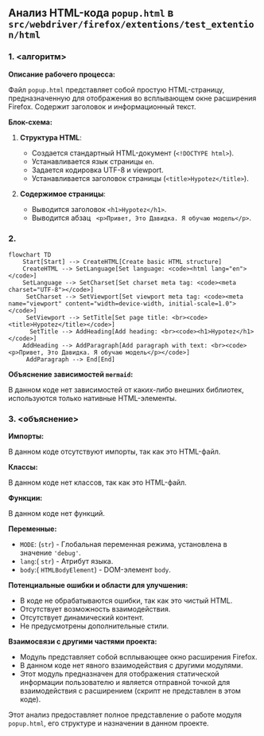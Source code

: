 ## Анализ HTML-кода `popup.html` в `src/webdriver/firefox/extentions/test_extention/html`

### 1. <алгоритм>

**Описание рабочего процесса:**

Файл `popup.html` представляет собой простую HTML-страницу, предназначенную для отображения во всплывающем окне расширения Firefox. Содержит заголовок и информационный текст.

**Блок-схема:**

1.  **Структура HTML**:
    *   Создается стандартный HTML-документ (`<!DOCTYPE html>`).
    *   Устанавливается язык страницы `en`.
    *    Задается кодировка UTF-8 и viewport.
    *   Устанавливается заголовок страницы (`<title>Hypotez</title>`).

2.  **Содержимое страницы**:
    *   Выводится заголовок `<h1>Hypotez</h1>`.
    *    Выводится абзац ` <p>Привет, Это Давидка. Я обучаю модель</p>`.

### 2. <mermaid>

```mermaid
flowchart TD
    Start[Start] --> CreateHTML[Create basic HTML structure]
    CreateHTML --> SetLanguage[Set language: <code><html lang="en"></code>]
    SetLanguage --> SetCharset[Set charset meta tag: <code><meta charset="UTF-8"></code>]
     SetCharset --> SetViewport[Set viewport meta tag: <code><meta name="viewport" content="width=device-width, initial-scale=1.0"></code>]
     SetViewport --> SetTitle[Set page title: <br><code><title>Hypotez</title></code>]
      SetTitle --> AddHeading[Add heading: <br><code><h1>Hypotez</h1></code>]
    AddHeading --> AddParagraph[Add paragraph with text: <br><code><p>Привет, Это Давидка. Я обучаю модель</p></code>]
     AddParagraph --> End[End]
```

**Объяснение зависимостей `mermaid`:**

В данном коде нет зависимостей от каких-либо внешних библиотек, используются только нативные HTML-элементы.

### 3. <объяснение>

**Импорты:**

В данном коде отсутствуют импорты, так как это HTML-файл.

**Классы:**

В данном коде нет классов, так как это HTML-файл.

**Функции:**

В данном коде нет функций.

**Переменные:**

*  `MODE`: (`str`) - Глобальная переменная режима, установлена в значение `'debug'`.
*  `lang`:( `str`) -  Атрибут языка.
*   `body`:( `HTMLBodyElement`) - DOM-элемент `body`.

**Потенциальные ошибки и области для улучшения:**

*   В коде не обрабатываются ошибки, так как это чистый HTML.
*    Отсутствует возможность взаимодействия.
*   Отсутствует динамический контент.
*  Не предусмотрены дополнительные стили.

**Взаимосвязи с другими частями проекта:**

*   Модуль представляет собой всплывающее окно расширения Firefox.
*  В данном коде нет явного взаимодействия с другими модулями.
*   Этот модуль предназначен для отображения статической информации пользователю и является отправной точкой для взаимодействия с расширением (скрипт не представлен в этом коде).

Этот анализ предоставляет полное представление о работе модуля `popup.html`, его структуре и назначении в данном проекте.